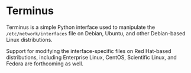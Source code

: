 Terminus
========

Terminus is a simple Python interface used to manipulate the
`/etc/network/interfaces` file on Debian, Ubuntu, and other Debian-based Linux
distributions.

Support for modifying the interface-specific files on Red Hat-based
distributions, including Enterprise Linux, CentOS, Scientific Linux, and
Fedora are forthcoming as well.
